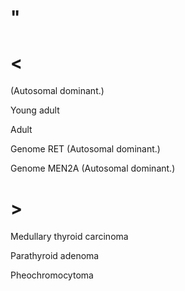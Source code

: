 # "

# <

(Autosomal dominant.)

Young adult

Adult

Genome RET
(Autosomal dominant.)

Genome MEN2A
(Autosomal dominant.)

# >

Medullary thyroid carcinoma

Parathyroid adenoma

Pheochromocytoma
